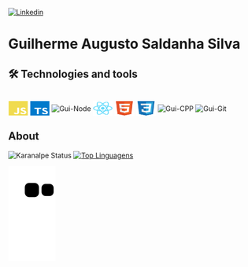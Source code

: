 [![Linkedin](https://img.shields.io/badge/LinkedIn-blue?style=for-the-badge&logo=Linkedin)](https://www.linkedin.com/in/guiherme-saldanha)



# Guilherme Augusto Saldanha Silva

## 🛠  Technologies and tools

<div style="display: inline_block"><br>
  <img align="center" alt="Gui-Js" height="30" width="40" src="https://raw.githubusercontent.com/devicons/devicon/master/icons/javascript/javascript-plain.svg">
  <img align="center" alt="Gui-Ts" height="30" width="40" src="https://raw.githubusercontent.com/devicons/devicon/master/icons/typescript/typescript-plain.svg">
  <img align="center" alt="Gui-Node" height="30" width="40" src="https://cdn.jsdelivr.net/gh/devicons/devicon/icons/nodejs/nodejs-original.svg" />
  <img align="center" alt="Gui-React" height="30" width="40" src="https://raw.githubusercontent.com/devicons/devicon/master/icons/react/react-original.svg">
  <img align="center" alt="Gui-HTML" height="30" width="40" src="https://raw.githubusercontent.com/devicons/devicon/master/icons/html5/html5-original.svg">
  <img align="center" alt="Gui-CSS" height="30" width="40" src="https://raw.githubusercontent.com/devicons/devicon/master/icons/css3/css3-original.svg">
  <img align="center" alt="Gui-CPP" height="30" width="40" src="https://cdn.jsdelivr.net/gh/devicons/devicon/icons/cplusplus/cplusplus-original.svg" />
  <img align="center" alt="Gui-Git" height="30" width="40" src="https://cdn.jsdelivr.net/gh/devicons/devicon/icons/git/git-original.svg" /> 
</div>
 
 ## About

![Karanalpe Status](https://github-readme-stats.vercel.app/api?username=GuilhermeA08&show_icons=true&theme=dracula)
[![Top Linguagens](https://github-readme-stats.vercel.app/api/top-langs/?username=GuilhermeA08&layout=compact&theme=dracula)](https://github.com/anuraghazra/github-readme-stats)
    
![Snake animation](https://github.com/GuilhermeA08/GuilhermeA08/blob/output/github-contribution-grid-snake.svg)
  
